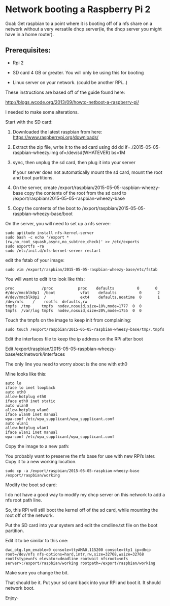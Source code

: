 # Network booting a Raspberry Pi 2

Goal: Get raspbian to a point where it is booting off of a nfs share on a
network without a very versatile dhcp server(ie, the dhcp server you might have
in a home router).

## Prerequisites:

- Rpi 2

- SD card 4 GB or greater. You will only be using this for booting

- Linux server on your network. (could be another RPi...)

These instructions are based off of the guide found here:

http://blogs.wcode.org/2013/09/howto-netboot-a-raspberry-pi/

I needed to make some alterations.

Start with the SD card:

1. Downloaded the latest raspbian from here:
    https://www.raspberrypi.org/downloads/

2. Extract the zip file, write it to the sd card using dd
        dd if=./2015-05-05-raspbian-wheezy.img of=/dev/sd(WHATEVER) bs=1M

3. sync, then unplug the sd card, then plug it into your server

   If your server does not automatically mount the sd card, mount the root and
   boot partitions.

4. On the server, create /export/raspbian/2015-05-05-raspbian-wheezy-base copy
   the contents of the root from the sd card to
   /export/raspbian/2015-05-05-raspbian-wheezy-base

5. Copy the contents of the boot to /export/raspbian/2015-05-05-raspbian-wheezy-base/boot

On the server, you will need to set up a nfs server:

    sudo aptitude install nfs-kernel-server
    sudo bash -c echo '/export *(rw,no_root_squash,async,no_subtree_check)' >> /etc/exports
    sudo exportfs -ra
    sudo /etc/init.d/nfs-kernel-server restart

edit the fstab of your image:

    sudo vim /export/raspbian/2015-05-05-raspbian-wheezy-base/etc/fstab

You will want to edit it to look like this:

    proc            /proc           proc    defaults          0       0
    #/dev/mmcblk0p1  /boot           vfat    defaults          0       2
    #/dev/mmcblk0p2  /               ext4    defaults,noatime  0       1
    /dev/nfs    /    rootfs  defaults,rw  
    tmpfs  /tmp     tmpfs  nodev,nosuid,size=10%,mode=1777  0  0
    tmpfs  /var/log tmpfs  nodev,nosuid,size=20%,mode=1755  0  0

Touch the tmpfs on the image to keep init from complaining:

    sudo touch /export/raspbian/2015-05-05-raspbian-wheezy-base/tmp/.tmpfs

Edit the interfaces file to keep the ip address on the RPi after boot

Edit /export/raspbian/2015-05-05-raspbian-wheezy-base/etc/network/interfaces

The only line you need to worry about is the one with eth0

Mine looks like this:

    auto lo
    iface lo inet loopback
    auto eth0
    allow-hotplug eth0
    iface eth0 inet static
    auto wlan0
    allow-hotplug wlan0
    iface wlan0 inet manual
    wpa-conf /etc/wpa_supplicant/wpa_supplicant.conf
    auto wlan1
    allow-hotplug wlan1
    iface wlan1 inet manual
    wpa-conf /etc/wpa_supplicant/wpa_supplicant.conf

Copy the image to a new path:

You probably want to preserve the nfs base for use with new RPi’s later. Copy
it to a new working location.

    sudo cp -a /export/raspbian/2015-05-05-raspbian-wheezy-base /export/raspbian/working

Modify the boot sd card:

I do not have a good way to modify my dhcp server on this network to add a nfs
root path line.

So, this RPi will still boot the kernel off of the sd card, while mounting the
root off of the network.

Put the SD card into your system and edit the cmdline.txt file on the boot
partition.

Edit it to be similar to this one:

    dwc_otg.lpm_enable=0 console=ttyAMA0,115200 console=tty1 ip=dhcp root=/dev/nfs nfs-options=hard,intr,rw,size=32768,wsize=32768 rootfstype=nfs elevator=deadline rootwait nfsroot=<nfs server>:/export/raspbian/working rootpath=/export/raspbian/working

Make sure you change the <nfs server> bit.

That should be it. Put your sd card back into your RPi and boot it. It should network boot.

Enjoy-
